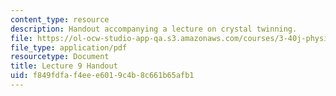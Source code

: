 ```yaml
---
content_type: resource
description: Handout accompanying a lecture on crystal twinning.
file: https://ol-ocw-studio-app-qa.s3.amazonaws.com/courses/3-40j-physical-metallurgy-fall-2009/f849fdfaf4eee6019c4b8c661b65afb1_MIT3_40JF09_fig09.pdf
file_type: application/pdf
resourcetype: Document
title: Lecture 9 Handout
uid: f849fdfa-f4ee-e601-9c4b-8c661b65afb1
---
```

